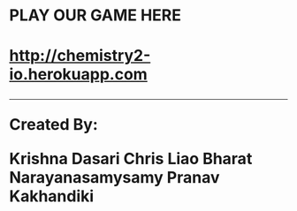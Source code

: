 <h1> PLAY OUR GAME HERE <h1>
  <a href = "http://chemistry2-io.herokuapp.com">http://chemistry2-io.herokuapp.com</a>

------------------------------------------------------------------------------------
Created By:

Krishna Dasari
Chris Liao
Bharat Narayanasamysamy
Pranav Kakhandiki
